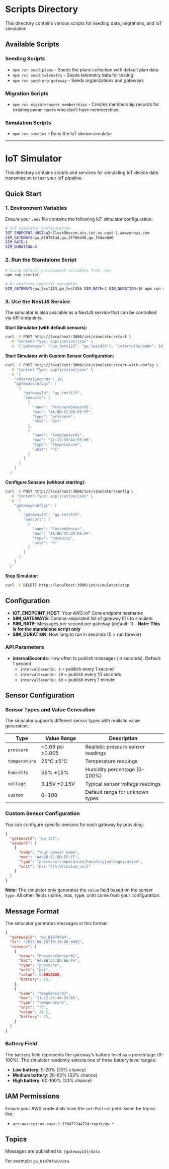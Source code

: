 # Scripts Directory

This directory contains various scripts for seeding data, migrations, and IoT simulation.

## Available Scripts

### Seeding Scripts
- `npm run seed:plans` - Seeds the plans collection with default plan data
- `npm run seed:telemetry` - Seeds telemetry data for testing  
- `npm run seed:org-gateway` - Seeds organizations and gateways

### Migration Scripts
- `npm run migrate:owner-memberships` - Creates membership records for existing owner users who don't have memberships

### Simulation Scripts
- `npm run sim:iot` - Runs the IoT device simulator

---

# IoT Simulator

This directory contains scripts and services for simulating IoT device data transmission to test your IoT pipeline.

## Quick Start

### 1. Environment Variables

Ensure your `.env` file contains the following IoT simulator configuration:

```bash
# IoT Simulator Configuration
IOT_ENDPOINT_HOST=a2r71vab5hezzm-ats.iot.us-east-1.amazonaws.com
SIM_GATEWAYS=gw_81978fa4,gw_2ff66d48,gw_f5dab0e0
SIM_RATE=1
SIM_DURATION=0
```

### 2. Run the Standalone Script

```bash
# Using default environment variables from .env
npm run sim:iot

# Or override specific variables
SIM_GATEWAYS=gw_test123,gw_test456 SIM_RATE=2 SIM_DURATION=10 npm run sim:iot
```

### 3. Use the NestJS Service

The simulator is also available as a NestJS service that can be controlled via API endpoints:

**Start Simulator (with default sensors):**
```bash
curl -X POST http://localhost:3000/iot/simulator/start \
  -H "Content-Type: application/json" \
  -d '{"gateways": ["gw_test123", "gw_test456"], "intervalSeconds": 10}'
```

**Start Simulator with Custom Sensor Configuration:**
```bash
curl -X POST http://localhost:3000/iot/simulator/start-with-config \
  -H "Content-Type: application/json" \
  -d '{
    "intervalSeconds": 10,
    "gatewayConfigs": [
      {
        "gatewayId": "gw_test123",
        "sensors": [
          {
            "name": "PressureSensor01",
            "mac": "AA:BB:CC:DD:EE:FF",
            "type": "pressure",
            "unit": "psi"
          },
          {
            "name": "TempSensor01",
            "mac": "11:22:33:44:55:66",
            "type": "temperature",
            "unit": "°C"
          }
        ]
      }
    ]
  }'
```

**Configure Sensors (without starting):**
```bash
curl -X POST http://localhost:3000/iot/simulator/config \
  -H "Content-Type: application/json" \
  -d '{
    "gatewayConfigs": [
      {
        "gatewayId": "gw_test123",
        "sensors": [
          {
            "name": "CustomSensor",
            "mac": "AA:BB:CC:DD:EE:FF",
            "type": "humidity",
            "unit": "%"
          }
        ]
      }
    ]
  }'
```

**Stop Simulator:**
```bash
curl -X DELETE http://localhost:3000/iot/simulator/stop
```

## Configuration

- **IOT_ENDPOINT_HOST**: Your AWS IoT Core endpoint hostname
- **SIM_GATEWAYS**: Comma-separated list of gateway IDs to simulate
- **SIM_RATE**: Messages per second per gateway (default: 1) - **Note: This is for the standalone script only**
- **SIM_DURATION**: How long to run in seconds (0 = run forever)

### API Parameters

- **intervalSeconds**: How often to publish messages (in seconds). Default: 1 second
  - `intervalSeconds: 1` = publish every 1 second
  - `intervalSeconds: 10` = publish every 10 seconds
  - `intervalSeconds: 60` = publish every 1 minute

## Sensor Configuration

### Sensor Types and Value Generation

The simulator supports different sensor types with realistic value generation:

| Type | Value Range | Description |
|------|-------------|-------------|
| `pressure` | ~0.09 psi ±0.005 | Realistic pressure sensor readings |
| `temperature` | 25°C ±5°C | Temperature readings |
| `humidity` | 55% ±15% | Humidity percentage (0-100%) |
| `voltage` | 3.15V ±0.15V | Typical sensor voltage readings |
| `custom` | 0-100 | Default range for unknown types |

### Custom Sensor Configuration

You can configure specific sensors for each gateway by providing:

```json
{
  "gatewayId": "gw_123",
  "sensors": [
    {
      "name": "Your sensor name",
      "mac": "AA:BB:CC:DD:EE:FF",
      "type": "pressure|temperature|humidity|voltage|custom",
      "unit": "psi|°C|%|V|custom_unit"
    }
  ]
}
```

**Note**: The simulator only generates the `value` field based on the sensor `type`. All other fields (name, mac, type, unit) come from your configuration.

## Message Format

The simulator generates messages in this format:

```json
{
  "gatewayId": "gw_81978fa4",
  "ts": "2025-08-16T10:30:00.000Z",
  "sensors": [
    {
      "name": "PressureSensor01",
      "mac": "AA:BB:CC:DD:EE:FF",
      "type": "pressure",
      "unit": "psi",
      "value": 0.0914286,
      "battery": 75,
    },
    {
      "name": "TempSensor01",
      "mac": "11:22:33:44:55:66",
      "type": "temperature",
      "unit": "°C",
      "value": 24.5,
      "battery": 75,
    }
  ]
}
```

### Battery Field

The `battery` field represents the gateway's battery level as a percentage (0-100%). The simulator randomly selects one of three battery level ranges:

- **Low battery**: 0-20% (33% chance)
- **Medium battery**: 20-60% (33% chance)  
- **High battery**: 60-100% (33% chance)

## IAM Permissions

Ensure your AWS credentials have the `iot:Publish` permission for topics like:
- `arn:aws:iot:us-east-1:199472244724:topic/gw_*`

## Topics

Messages are published to: `{gatewayId}/data`

For example: `gw_81978fa4/data`
